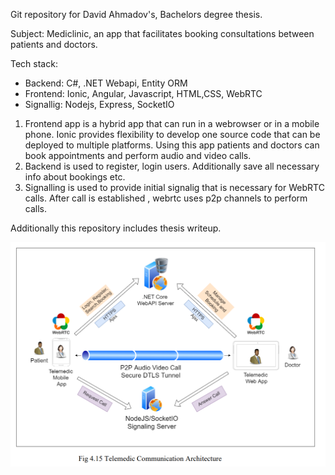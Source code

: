 Git repository for David Ahmadov's, Bachelors degree thesis.

Subject: Mediclinic, an app that facilitates booking consultations between patients and doctors.

Tech stack:

- Backend: C#, .NET Webapi, Entity ORM
- Frontend: Ionic, Angular, Javascript, HTML,CSS, WebRTC
- Signallig: Nodejs, Express, SocketIO

1. Frontend app is a hybrid app that can run in a webrowser or in a mobile phone. Ionic provides flexibility to develop one source code that can be deployed to multiple platforms. Using this app patients and doctors can book appointments and perform audio and video calls.
2. Backend is used to register, login users. Additionally save all necessary info about bookings etc.
3. Signalling is used to provide initial signalig that is necessary for WebRTC calls. After call is established , webrtc uses p2p channels to perform calls.

Additionally this repository includes thesis writeup.

![Alt text](telemedic-architecture.png?raw=true "Telemedic Communication Architecture")
